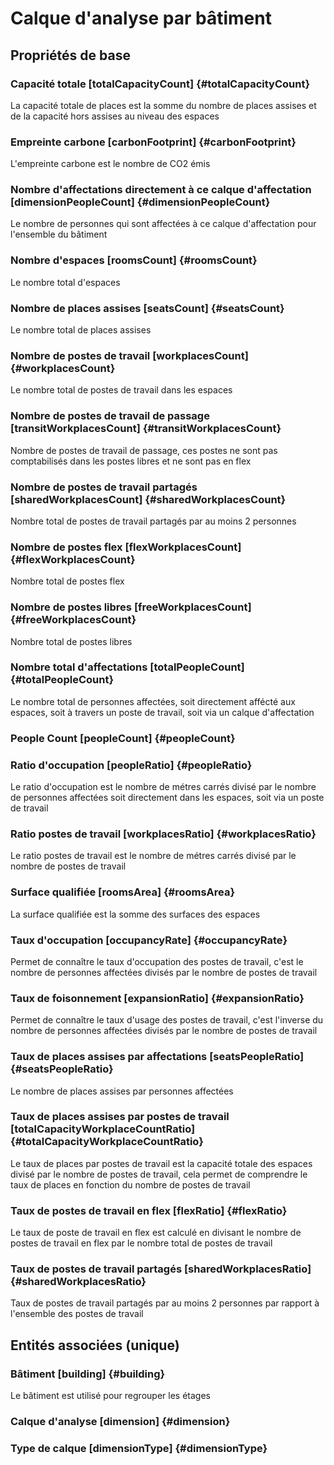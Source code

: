 # Calque d'analyse par bâtiment
<!--- THIS FILE IS GENERATED PLEASE DO NOT EDIT IT DIRECTLY --->



## Propriétés de base

### Capacité totale [totalCapacityCount] {#totalCapacityCount}
        
La capacité totale de places est la somme du nombre de places assises et de la capacité hors assises au niveau des espaces
### Empreinte carbone [carbonFootprint] {#carbonFootprint}
        
L'empreinte carbone est le nombre de CO2 émis
### Nombre d'affectations directement à ce calque d'affectation [dimensionPeopleCount] {#dimensionPeopleCount}
        
Le nombre de personnes qui sont affectées à ce calque d'affectation pour l'ensemble du bâtiment
### Nombre d'espaces [roomsCount] {#roomsCount}
        
Le nombre total d'espaces
### Nombre de places assises [seatsCount] {#seatsCount}
        
Le nombre total de places assises
### Nombre de postes de travail [workplacesCount] {#workplacesCount}
        
Le nombre total de postes de travail dans les espaces
### Nombre de postes de travail de passage [transitWorkplacesCount] {#transitWorkplacesCount}
        
Nombre de postes de travail de passage, ces postes ne sont pas comptabilisés dans les postes libres et ne sont pas en flex
### Nombre de postes de travail partagés [sharedWorkplacesCount] {#sharedWorkplacesCount}
        
Nombre total de postes de travail partagés par au moins 2 personnes
### Nombre de postes flex [flexWorkplacesCount] {#flexWorkplacesCount}
        
Nombre total de postes flex
### Nombre de postes libres [freeWorkplacesCount] {#freeWorkplacesCount}
        
Nombre total de postes libres
### Nombre total d'affectations [totalPeopleCount] {#totalPeopleCount}
        
Le nombre total de personnes affectées, soit directement affécté aux espaces, soit à travers un poste de travail, soit via un calque d'affectation
### People Count [peopleCount] {#peopleCount}
        

### Ratio d'occupation [peopleRatio] {#peopleRatio}
        
Le ratio d'occupation est le nombre de métres carrés divisé par le nombre de personnes affectées soit directement dans les espaces, soit via un poste de travail
### Ratio postes de travail [workplacesRatio] {#workplacesRatio}
        
Le ratio postes de travail est le nombre de métres carrés divisé par le nombre de postes de travail
### Surface qualifiée [roomsArea] {#roomsArea}
        
La surface qualifiée est la somme des surfaces des espaces
### Taux d'occupation [occupancyRate] {#occupancyRate}
        
Permet de connaître le taux d'occupation des postes de travail, c'est le nombre de personnes affectées divisés par le nombre de postes de travail
### Taux de foisonnement [expansionRatio] {#expansionRatio}
        
Permet de connaître le taux d'usage des postes de travail, c'est l'inverse du nombre de personnes affectées divisés par le nombre de postes de travail
### Taux de places assises par affectations [seatsPeopleRatio] {#seatsPeopleRatio}
        
Le nombre de places assises par personnes affectées
### Taux de places assises par postes de travail [totalCapacityWorkplaceCountRatio] {#totalCapacityWorkplaceCountRatio}
        
Le taux de places par postes de travail est la capacité totale des espaces divisé par le nombre de postes de travail, cela permet de comprendre le taux de places en fonction du nombre de postes de travail
### Taux de postes de travail en flex [flexRatio] {#flexRatio}
        
Le taux de poste de travail en flex est calculé en divisant le nombre de postes de travail en flex par le nombre total de postes de travail
### Taux de postes de travail partagés [sharedWorkplacesRatio] {#sharedWorkplacesRatio}
        
Taux de postes de travail partagés par au moins 2 personnes par rapport à l'ensemble des postes de travail

## Entités associées (unique)

### Bâtiment [building] {#building}
        
Le bâtiment est utilisé pour regrouper les étages
### Calque d'analyse [dimension] {#dimension}
        

### Type de calque [dimensionType] {#dimensionType}
        





